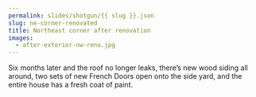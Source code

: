 ```yaml
---
permalink: slides/shotgun/{{ slug }}.json
slug: ne-corner-renovated
title: Northeast corner after renovation
images:
  - after-exterior-nw-reno.jpg
---
```

Six months later and the roof no longer leaks, there’s new wood siding all around, two sets of new French Doors open onto the side yard, and the entire house has a fresh coat of paint.